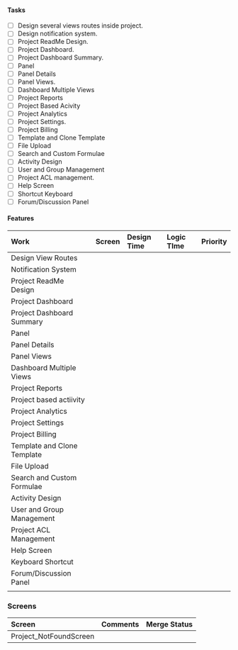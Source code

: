 #### Tasks

* [ ] Design several views routes inside project.
* [ ] Design notification system.
* [ ] Project ReadMe Design.
* [ ] Project Dashboard.
* [ ] Project Dashboard Summary.
* [ ] Panel
* [ ] Panel Details
* [ ] Panel Views.
* [ ] Dashboard Multiple Views
* [ ] Project Reports
* [ ] Project Based Acivity
* [ ] Project Analytics
* [ ] Project Settings.
* [ ] Project Billing
* [ ] Template and Clone Template
* [ ] File Upload
* [ ] Search and Custom Formulae
* [ ] Activity Design
* [ ] User and Group Management
* [ ] Project ACL management.
* [ ] Help Screen
* [ ] Shortcut Keyboard
* [ ] Forum/Discussion Panel

#### Features

| Work | Screen | Design Time | Logic TIme | Priority |
| :--- | :--- | :--- | :--- | :--- |
| Design View Routes |  |  |  |  |
| Notification System |  |  |  |  |
| Project ReadMe Design |  |  |  |  |
| Project Dashboard |  |  |  |  |
| Project Dashboard Summary |  |  |  |  |
| Panel |  |  |  |  |
| Panel Details |  |  |  |  |
| Panel Views |  |  |  |  |
| Dashboard Multiple Views |  |  |  |  |
| Project Reports |  |  |  |  |
| Project based actiivity |  |  |  |  |
| Project Analytics |  |  |  |  |
| Project Settings |  |  |  |  |
| Project Billing |  |  |  |  |
| Template and Clone Template |  |  |  |  |
| File Upload |  |  |  |  |
| Search and Custom Formulae |  |  |  |  |
| Activity Design |  |  |  |  |
| User and Group Management |  |  |  |  |
| Project ACL Management |  |  |  |  |
| Help Screen |  |  |  |  |
| Keyboard Shortcut |  |  |  |  |
| Forum/Discussion Panel |  |  |  |  |
|  |  |  |  |  |

### Screens

| Screen | Comments | Merge Status |
| :--- | :--- | :--- |
| Project\_NotFoundScreen |  |  |



